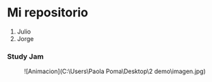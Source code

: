 # Mi repositorio
1. Julio 
2. Jorge

### Study Jam

<p align ="center">
![Animacion](C:\Users\Paola Poma\Desktop\2 demo\imagen.jpg)
</p>